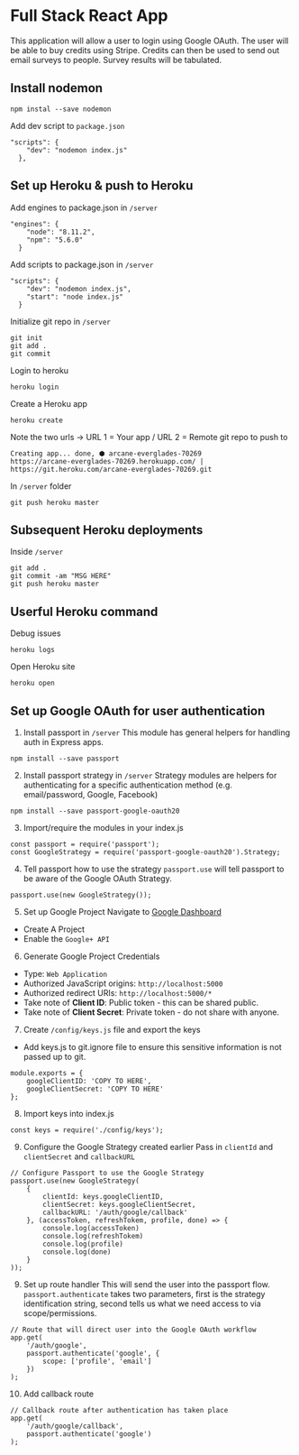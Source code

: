 # Full Stack React App
This application will allow a user to login using Google OAuth.
The user will be able to buy credits using Stripe.
Credits can then be used to send out email surveys to people.
Survey results will be tabulated.

## Install nodemon
```
npm instal --save nodemon
```
Add dev script to ```package.json```
```
"scripts": {
    "dev": "nodemon index.js"
  },
```

## Set up Heroku & push to Heroku
Add engines to package.json in ```/server```
```
"engines": {
    "node": "8.11.2",
    "npm": "5.6.0"
  }
```
Add scripts to package.json in ```/server```
```
"scripts": {
    "dev": "nodemon index.js",
    "start": "node index.js"
  }
```
Initialize git repo in ```/server```
```
git init
git add .
git commit
```
Login to heroku
```
heroku login
```
Create a Heroku app
```
heroku create
```
Note the two urls -> URL 1 = Your app / URL 2 = Remote git repo to push to
```
Creating app... done, ⬢ arcane-everglades-70269
https://arcane-everglades-70269.herokuapp.com/ | https://git.heroku.com/arcane-everglades-70269.git
```
In ```/server``` folder
```
git push heroku master
```

## Subsequent Heroku deployments
Inside ```/server```
```
git add .
git commit -am "MSG HERE"
git push heroku master
```

## Userful Heroku command
Debug issues
```
heroku logs
```
Open Heroku site
```
heroku open
```

## Set up Google OAuth for user authentication

1. Install passport in ```/server```
This module has general helpers for handling auth in Express apps.

```
npm install --save passport
```

2. Install passport strategy in ```/server```
Strategy modules are helpers for authenticating for a specific authentication method (e.g. email/password, Google, Facebook)
```
npm install --save passport-google-oauth20
```

3. Import/require the modules in your index.js
```
const passport = require('passport');
const GoogleStrategy = require('passport-google-oauth20').Strategy;
```

4. Tell passport how to use the strategy
```passport.use``` will tell passport to be aware of the Google OAuth Strategy.
```
passport.use(new GoogleStrategy());
```
5. Set up Google Project
Navigate to [Google Dashboard](https://console.developers.google.com/)
* Create A Project
* Enable the ```Google+ API```

6. Generate Google Project Credentials
* Type: ```Web Application```
* Authorized JavaScript origins: ```http://localhost:5000```
* Authorized redirect URIs: ```http://localhost:5000/*```
* Take note of **Client ID**: Public token - this can be shared public.
* Take note of **Client Secret**: Private token - do not share with anyone.

7. Create ```/config/keys.js``` file and export the keys
* Add keys.js to git.ignore file to ensure this sensitive information is not passed up to git.
```
module.exports = {
	googleClientID: 'COPY TO HERE',
	googleClientSecret: 'COPY TO HERE'
};
```
8. Import keys into index.js
```
const keys = require('./config/keys');
```
9. Configure the Google Strategy created earlier
Pass in ```clientId``` and ```clientSecret``` and ```callbackURL```
```
// Configure Passport to use the Google Strategy
passport.use(new GoogleStrategy(
	{
		clientId: keys.googleClientID,
		clientSecret: keys.googleClientSecret,
		callbackURL: '/auth/google/callback'
	}, (accessToken, refreshTokem, profile, done) => {
		console.log(accessToken)
		console.log(refreshTokem)
		console.log(profile)
		console.log(done)
	}
));
```
9. Set up route handler
This will send the user into the passport flow.
```passport.authenticate``` takes two parameters, first is the strategy identification string, second tells us what we need access to via scope/permissions.
```
// Route that will direct user into the Google OAuth workflow
app.get(
	'/auth/google',
	passport.authenticate('google', {
		scope: ['profile', 'email']
	})
);
```
10. Add callback route 

```
// Callback route after authentication has taken place
app.get(
	'/auth/google/callback',
	passport.authenticate('google')
);
```
